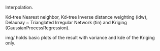 Interpolation.

Kd-tree Nearest neighbor, Kd-tree Inverse distance weighting (idw), Delaunay ~ Trianglated Irregular Network (tin) and Kriging (GaussianProcessRegression).

img/ holds basic plots of the result with variance and kde of the Kriging only.
